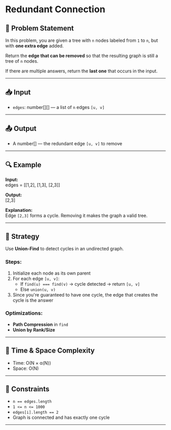 # Redundant Connection

## 🧩 Problem Statement

In this problem, you are given a tree with `n` nodes labeled from `1` to `n`, but with **one extra edge** added.

Return the **edge that can be removed** so that the resulting graph is still a tree of `n` nodes.

If there are multiple answers, return the **last one** that occurs in the input.

---

## 📥 Input

-   `edges`: number[][] — a list of `n` edges `[u, v]`

---

## 📤 Output

-   A number[] — the redundant edge `[u, v]` to remove

---

## 🔍 Example

**Input:**  
edges = [[1,2], [1,3], [2,3]]

**Output:**  
[2,3]

**Explanation:**  
Edge `[2,3]` forms a cycle. Removing it makes the graph a valid tree.

---

## 🧠 Strategy

Use **Union-Find** to detect cycles in an undirected graph.

### Steps:

1. Initialize each node as its own parent
2. For each edge `[u, v]`:
    - If `find(u) === find(v)` → cycle detected → return `[u, v]`
    - Else `union(u, v)`
3. Since you're guaranteed to have one cycle, the edge that creates the cycle is the answer

### Optimizations:

-   **Path Compression** in `find`
-   **Union by Rank/Size**

---

## 🧪 Time & Space Complexity

-   Time: O(N × α(N))
-   Space: O(N)

---

## 🔧 Constraints

-   `n == edges.length`
-   `1 <= n <= 1000`
-   `edges[i].length == 2`
-   Graph is connected and has exactly one cycle

---
